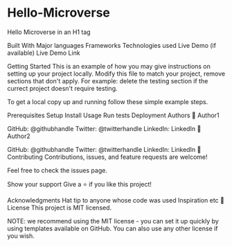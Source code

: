 # Hello-Microverse
Hello Microverse in an H1 tag

Built With
Major languages
Frameworks
Technologies used
Live Demo (if available)
Live Demo Link

Getting Started
This is an example of how you may give instructions on setting up your project locally. Modify this file to match your project, remove sections that don't apply. For example: delete the testing section if the currect project doesn't require testing.

To get a local copy up and running follow these simple example steps.

Prerequisites
Setup
Install
Usage
Run tests
Deployment
Authors
👤 Author1

GitHub: @githubhandle
Twitter: @twitterhandle
LinkedIn: LinkedIn
👤 Author2

GitHub: @githubhandle
Twitter: @twitterhandle
LinkedIn: LinkedIn
🤝 Contributing
Contributions, issues, and feature requests are welcome!

Feel free to check the issues page.

Show your support
Give a ⭐️ if you like this project!

Acknowledgments
Hat tip to anyone whose code was used
Inspiration
etc
📝 License
This project is MIT licensed.

NOTE: we recommend using the MIT license - you can set it up quickly by using templates available on GitHub. You can also use any other license if you wish.
